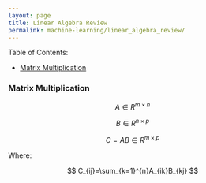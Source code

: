 ```yaml
---
layout: page
title: Linear Algebra Review
permalink: machine-learning/linear_algebra_review/
---
```


Table of Contents:

- [Matrix Multiplication](#matrixmultiplication)



<a name='matrixmultiplication'></a>
### Matrix Multiplication

$$
A \in R^{m\times n}
$$

$$
B \in R^{n\times p}
$$

$$
C=AB\in R^{m\times p}
$$

Where:

$$
C_{ij}=\sum_{k=1}^{n}A_{ik}B_{kj}
$$



